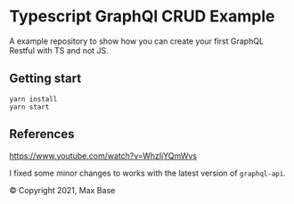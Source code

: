 # Typescript GraphQl CRUD Example

A example repository to show how you can create your first GraphQL Restful with TS and not JS.

## Getting start

```
yarn install
yarn start
```

## References

https://www.youtube.com/watch?v=WhzIjYQmWvs

I fixed some minor changes to works with the latest version of `graphql-api`.

© Copyright 2021, Max Base
